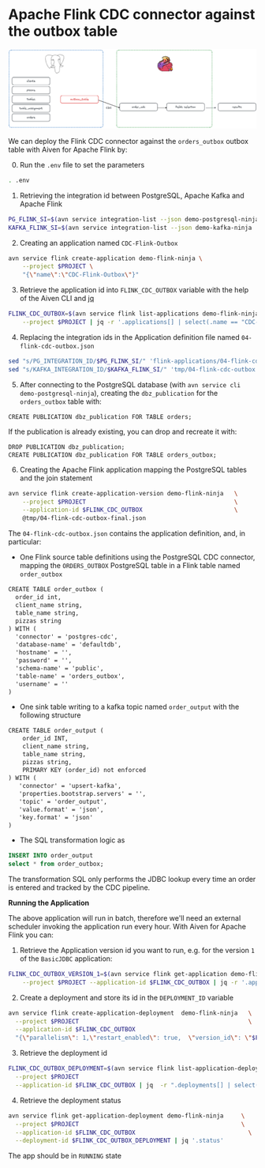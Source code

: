 Apache Flink CDC connector against the outbox table
==========================================================================================

![Outbox Pattern with Apache Flink CDC](/img/outbox-flink.png)

We can deploy the Flink CDC connector against the `orders_outbox` outbox table with Aiven for Apache Flink by:

0. Run the `.env` file to set the parameters

```bash
. .env
```


1. Retrieving the integration id between PostgreSQL, Apache Kafka and Apache Flink

```bash
PG_FLINK_SI=$(avn service integration-list --json demo-postgresql-ninja | jq -r '.[] | select(.dest == "demo-flink-ninja").service_integration_id')
KAFKA_FLINK_SI=$(avn service integration-list --json demo-kafka-ninja | jq -r '.[] | select(.dest == "demo-flink-ninja").service_integration_id')
```

2. Creating an application named `CDC-Flink-Outbox`

```bash
avn service flink create-application demo-flink-ninja \
    --project $PROJECT \
    "{\"name\":\"CDC-Flink-Outbox\"}"
```

3. Retrieve the application id into `FLINK_CDC_OUTBOX` variable with the help of the Aiven CLI and [jq](https://jqlang.github.io/jq/)

```bash
FLINK_CDC_OUTBOX=$(avn service flink list-applications demo-flink-ninja   \
    --project $PROJECT | jq -r '.applications[] | select(.name == "CDC-Flink-Outbox").id')
```

4. Replacing the integration ids in the Application definition file named `04-flink-cdc-outbox.json`

```bash
sed "s/PG_INTEGRATION_ID/$PG_FLINK_SI/" 'flink-applications/04-flink-cdc-outbox.json' > tmp/04-flink-cdc-outbox.json
sed "s/KAFKA_INTEGRATION_ID/$KAFKA_FLINK_SI/" 'tmp/04-flink-cdc-outbox.json' > tmp/04-flink-cdc-outbox-final.json
```

5. After connecting to the PostgreSQL database (with `avn service cli demo-postgresql-ninja`), creating the `dbz_publication` for the `orders_outbox` table with:

```
CREATE PUBLICATION dbz_publication FOR TABLE orders;
```

If the publication is already existing, you can drop and recreate it with:

```
DROP PUBLICATION dbz_publication;
CREATE PUBLICATION dbz_publication FOR TABLE orders_outbox;
```

6. Creating the Apache Flink application mapping the PostgreSQL tables and the join statement

```bash
avn service flink create-application-version demo-flink-ninja   \
    --project $PROJECT                                          \
    --application-id $FLINK_CDC_OUTBOX                          \
    @tmp/04-flink-cdc-outbox-final.json
```

The `04-flink-cdc-outbox.json` contains the application definition, and, in particular:

* One Flink source table definitions using the PostgreSQL CDC connector, mapping the `ORDERS_OUTBOX` PostgreSQL table in a Flink table named `order_outbox`

```
CREATE TABLE order_outbox (
  order_id int,
  client_name string,
  table_name string,
  pizzas string
) WITH (
  'connector' = 'postgres-cdc',
  'database-name' = 'defaultdb',
  'hostname' = '',
  'password' = '',
  'schema-name' = 'public',
  'table-name' = 'orders_outbox',
  'username' = ''
)
```

* One sink table writing to a kafka topic named `order_output` with the following structure

```
CREATE TABLE order_output (
    order_id INT,
    client_name string,
    table_name string,
    pizzas string,
    PRIMARY KEY (order_id) not enforced
) WITH (
   'connector' = 'upsert-kafka',
   'properties.bootstrap.servers' = '',
   'topic' = 'order_output',
   'value.format' = 'json',
   'key.format' = 'json'
)
```


* The SQL transformation logic as

```sql
INSERT INTO order_output
select * from order_outbox;
```

The transformation SQL only performs the JDBC lookup every time an order is entered and tracked by the CDC pipeline.

**Running the Application**

The above application will run in batch, therefore we'll need an external scheduler invoking the application run every hour. With Aiven for Apache Flink you can:

1. Retrieve the Application version id you want to run, e.g. for the version `1` of the `BasicJDBC` application:

```bash
FLINK_CDC_OUTBOX_VERSION_1=$(avn service flink get-application demo-flink-ninja \
    --project $PROJECT --application-id $FLINK_CDC_OUTBOX | jq -r '.application_versions[] | select(.version == 1).id')
```

2. Create a deployment and store its id in the `DEPLOYMENT_ID` variable

```bash
avn service flink create-application-deployment  demo-flink-ninja   \
  --project $PROJECT                                                \
  --application-id $FLINK_CDC_OUTBOX                                      \
  "{\"parallelism\": 1,\"restart_enabled\": true,  \"version_id\": \"$FLINK_CDC_OUTBOX_VERSION_1\"}"
```

3. Retrieve the deployment id

```bash
FLINK_CDC_OUTBOX_DEPLOYMENT=$(avn service flink list-application-deployments demo-flink-ninja     \
  --project $PROJECT                                                                        \
  --application-id $FLINK_CDC_OUTBOX | jq  -r ".deployments[] | select(.version_id == \"$FLINK_CDC_OUTBOX_VERSION_1\").id")                                
```

4. Retrieve the deployment status

```bash
avn service flink get-application-deployment demo-flink-ninja     \
  --project $PROJECT                                              \
  --application-id $FLINK_CDC_OUTBOX                                \
  --deployment-id $FLINK_CDC_OUTBOX_DEPLOYMENT | jq '.status'
```

The app should be in `RUNNING` state 